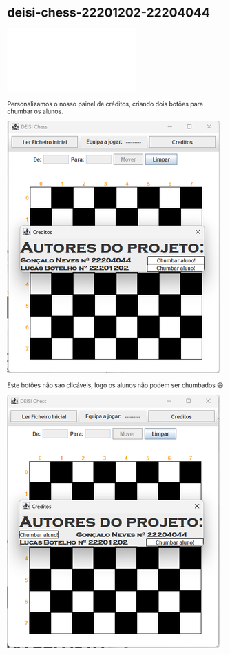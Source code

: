 # deisi-chess-22201202-22204044
![](deisi-chess-22201202-22204044.drawio.pdf?raw=true "Diagrama UML")

Personalizamos o nosso painel de créditos, criando dois botões para chumbar os alunos.

![](step1creditos.png?raw=true "Painel inicial")

Este botões não sao clicáveis, logo os alunos não podem ser chumbados :smile:

![](step2creditos.png?raw=true "Botao inclicavel")
